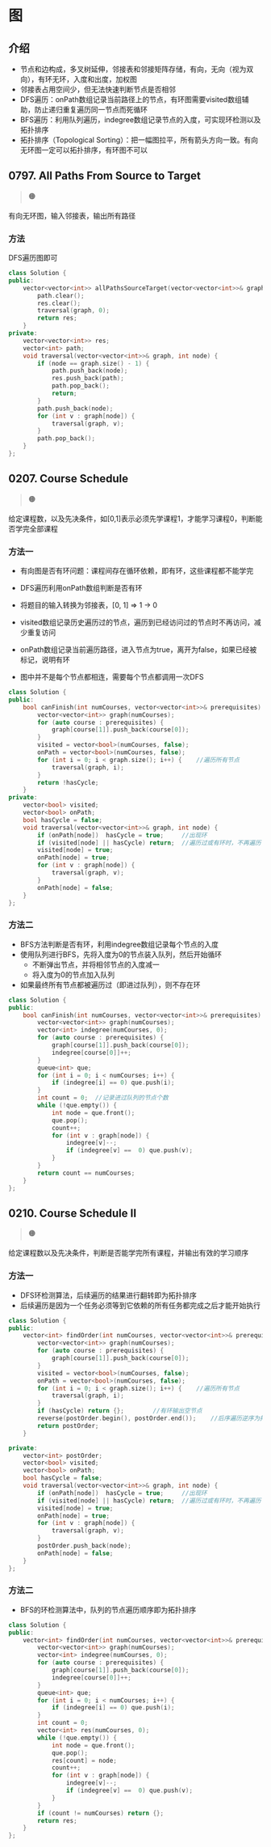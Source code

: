 # 图

## 介绍

- 节点和边构成，多叉树延伸，邻接表和邻接矩阵存储，有向，无向（视为双向），有环无环，入度和出度，加权图
- 邻接表占用空间少，但无法快速判断节点是否相邻
- DFS遍历：onPath数组记录当前路径上的节点，有环图需要visited数组辅助，防止递归重复遍历同一节点而死循环
- BFS遍历：利用队列遍历，indegree数组记录节点的入度，可实现环检测以及拓扑排序
- 拓扑排序（Topological Sorting）：把一幅图拉平，所有箭头方向一致。有向无环图一定可以拓扑排序，有环图不可以

## 0797. All Paths From Source to Target

> :orange_circle:

有向无环图，输入邻接表，输出所有路径

### 方法

DFS遍历图即可

```cpp
class Solution {
public:
    vector<vector<int>> allPathsSourceTarget(vector<vector<int>>& graph) {
        path.clear();
        res.clear();
        traversal(graph, 0);
        return res;
    }
private:
    vector<vector<int>> res;
    vector<int> path;
    void traversal(vector<vector<int>>& graph, int node) {
        if (node == graph.size() - 1) {
            path.push_back(node);
            res.push_back(path);
            path.pop_back();
            return;
        }
        path.push_back(node);
        for (int v : graph[node]) {
            traversal(graph, v);
        }
        path.pop_back();
    }
};
```

## 0207. Course Schedule

> :orange_circle:

给定课程数，以及先决条件，如[0,1]表示必须先学课程1，才能学习课程0，判断能否学完全部课程

### 方法一

- 有向图是否有环问题：课程间存在循环依赖，即有环，这些课程都不能学完

- DFS遍历利用onPath数组判断是否有环
- 将题目的输入转换为邻接表，[0, 1] => 1 -> 0
- visited数组记录历史遍历过的节点，遍历到已经访问过的节点时不再访问，减少重复访问
- onPath数组记录当前遍历路径，进入节点为true，离开为false，如果已经被标记，说明有环
- 图中并不是每个节点都相连，需要每个节点都调用一次DFS

```cpp
class Solution {
public:
    bool canFinish(int numCourses, vector<vector<int>>& prerequisites) {
        vector<vector<int>> graph(numCourses);
        for (auto course : prerequisites) {
            graph[course[1]].push_back(course[0]);
        }
        visited = vector<bool>(numCourses, false);
        onPath = vector<bool>(numCourses, false);
        for (int i = 0; i < graph.size(); i++) {	//遍历所有节点
            traversal(graph, i);
        }
        return !hasCycle;
    }
private:
    vector<bool> visited;
    vector<bool> onPath;
    bool hasCycle = false;
    void traversal(vector<vector<int>>& graph, int node) {
        if (onPath[node])  hasCycle = true;		//出现环
        if (visited[node] || hasCycle) return;	//遍历过或有环时，不再遍历
        visited[node] = true;
        onPath[node] = true;
        for (int v : graph[node]) {
            traversal(graph, v);
        }
        onPath[node] = false;
    }
};
```

### 方法二

- BFS方法判断是否有环，利用indegree数组记录每个节点的入度
- 使用队列进行BFS，先将入度为0的节点装入队列，然后开始循环
  - 不断弹出节点，并将相邻节点的入度减一
  - 将入度为0的节点加入队列
- 如果最终所有节点都被遍历过（即进过队列），则不存在环

```cpp
class Solution {
public:
    bool canFinish(int numCourses, vector<vector<int>>& prerequisites) {
        vector<vector<int>> graph(numCourses);
        vector<int> indegree(numCourses, 0);
        for (auto course : prerequisites) {
            graph[course[1]].push_back(course[0]);
            indegree[course[0]]++;
        }
        queue<int> que;
        for (int i = 0; i < numCourses; i++) {
            if (indegree[i] == 0) que.push(i);
        }
        int count = 0;	//记录进过队列的节点个数
        while (!que.empty()) {
            int node = que.front();
            que.pop();
            count++;
            for (int v : graph[node]) {
                indegree[v]--;
                if (indegree[v] ==  0) que.push(v);
            }
        }
        return count == numCourses;
    }
};
```



## 0210. Course Schedule II

> :orange_circle:

给定课程数以及先决条件，判断是否能学完所有课程，并输出有效的学习顺序

### 方法一

- DFS环检测算法，后续遍历的结果进行翻转即为拓扑排序
- 后续遍历是因为一个任务必须等到它依赖的所有任务都完成之后才能开始执行

```cpp
class Solution {
public:
    vector<int> findOrder(int numCourses, vector<vector<int>>& prerequisites) {
        vector<vector<int>> graph(numCourses);
        for (auto course : prerequisites) {
            graph[course[1]].push_back(course[0]);
        }
        visited = vector<bool>(numCourses, false);
        onPath = vector<bool>(numCourses, false);
        for (int i = 0; i < graph.size(); i++) {	//遍历所有节点
            traversal(graph, i);
        }
        if (hasCycle) return {};        //有环输出空节点
        reverse(postOrder.begin(), postOrder.end());    //后序遍历逆序为拓扑排序
        return postOrder;
    }

private:
    vector<int> postOrder;
    vector<bool> visited;
    vector<bool> onPath;
    bool hasCycle = false;
    void traversal(vector<vector<int>>& graph, int node) {
        if (onPath[node])  hasCycle = true;		//出现环
        if (visited[node] || hasCycle) return;	//遍历过或有环时，不再遍历
        visited[node] = true;
        onPath[node] = true;
        for (int v : graph[node]) {
            traversal(graph, v);
        }
        postOrder.push_back(node);
        onPath[node] = false;
    }
};
```

### 方法二

- BFS的环检测算法中，队列的节点遍历顺序即为拓扑排序

```cpp
class Solution {
public:
    vector<int> findOrder(int numCourses, vector<vector<int>>& prerequisites) {
        vector<vector<int>> graph(numCourses);
        vector<int> indegree(numCourses, 0);
        for (auto course : prerequisites) {
            graph[course[1]].push_back(course[0]);
            indegree[course[0]]++;
        }
        queue<int> que;
        for (int i = 0; i < numCourses; i++) {
            if (indegree[i] == 0) que.push(i);
        }
        int count = 0;
        vector<int> res(numCourses, 0);
        while (!que.empty()) {
            int node = que.front();
            que.pop();
            res[count] = node;
            count++;
            for (int v : graph[node]) {
                indegree[v]--;
                if (indegree[v] ==  0) que.push(v);
            }
        }
        if (count != numCourses) return {};
        return res; 
    }
};
```

